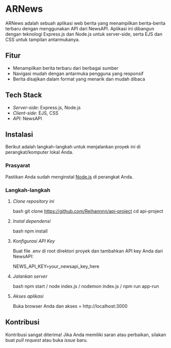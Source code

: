 # ARNews

ARNews adalah sebuah aplikasi web berita yang menampilkan berita-berita terbaru dengan menggunakan API dari NewsAPI. Aplikasi ini dibangun dengan teknologi Express.js dan Node.js untuk server-side, serta EJS dan CSS untuk tampilan antarmukanya.

## Fitur

- Menampilkan berita terbaru dari berbagai sumber
- Navigasi mudah dengan antarmuka pengguna yang responsif
- Berita disajikan dalam format yang menarik dan mudah dibaca

## Tech Stack

- *Server-side*: Express.js, Node.js
- *Client-side*: EJS, CSS
- *API*: NewsAPI

## Instalasi

Berikut adalah langkah-langkah untuk menjalankan proyek ini di perangkat/komputer lokal Anda.

### Prasyarat

Pastikan Anda sudah menginstal [Node.js](https://nodejs.org/) di perangkat Anda.

### Langkah-langkah

1. *Clone repository ini*

    bash
    git clone https://github.com/Reihannnn/api-project
    cd api-project
    

2. *Instal dependensi*

    bash
    npm install
    

3. *Konfigurasi API Key*

    Buat file .env di root direktori proyek dan tambahkan API key Anda dari NewsAPI:

    
    NEWS_API_KEY=your_newsapi_key_here
    

4. *Jalankan server*

    bash
    npm start / node index.js / nodemon index.js / npm run app-run
    

5. *Akses aplikasi*

    Buka browser Anda dan akses = http://localhost:3000

## Kontribusi

Kontribusi sangat diterima! Jika Anda memiliki saran atau perbaikan, silakan buat *pull request* atau buka *issue* baru.
